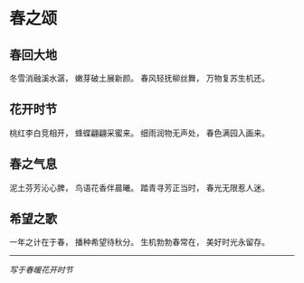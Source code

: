 # 春之颂

## 春回大地

冬雪消融溪水潺，
嫩芽破土展新颜。
春风轻抚柳丝舞，
万物复苏生机还。

## 花开时节

桃红李白竞相开，
蜂蝶翩翩采蜜来。
细雨润物无声处，
春色满园入画来。

## 春之气息

泥土芬芳沁心脾，
鸟语花香伴晨曦。
踏青寻芳正当时，
春光无限惹人迷。

## 希望之歌

一年之计在于春，
播种希望待秋分。
生机勃勃春常在，
美好时光永留存。

---
*写于春暖花开时节*